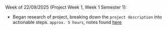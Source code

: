 Week of 22/09/2025 (Project Week 1, Week 1 Semester 1):

- Began research of project, breaking down the `project description` into actionable steps. `approx. 5 hours`, notes found [here]()